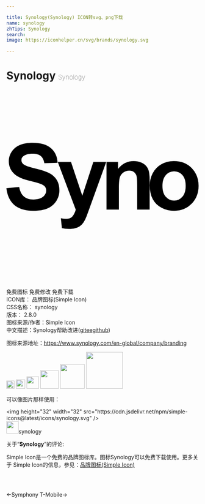 ```yaml
---

title: Synology(Synology) ICON转svg、png下载
name: synology
zhTips: Synology
search: 
image: https://iconhelper.cn/svg/brands/synology.svg

---
```


# Synology  <small style="font-size: 60%;font-weight: 100">Synology</small>

<div id="svg" class="svg-wrap">
<svg role="img" viewBox="0 0 24 24" xmlns="http://www.w3.org/2000/svg"><title>Synology icon</title><path d="M17.895 11.927a3.196 3.196 0 0 1 .394-1.53l-.008.017a2.677 2.677 0 0 1 1.075-1.108l.014-.007a3.181 3.181 0 0 1 1.523-.382h.05-.003q1.346 0 2.2.871.854.871.86 2.203c0 .895-.29 1.635-.867 2.226s-1.306.886-2.183.886c-.566 0-1.1-.137-1.571-.379l.019.009a2.535 2.535 0 0 1-1.115-1.067l-.007-.013q-.38-.708-.381-1.726zm1.593.083c0 .591.138 1.043.42 1.349a1.365 1.365 0 0 0 2.066.002l.001-.002c.275-.307.413-.764.413-1.357s-.138-1.033-.413-1.342a1.371 1.371 0 0 0-2.066-.001l-.001.002c-.281.306-.42.758-.42 1.345zm-1.602 2.941H16.33v-3.015c0-.635-.032-1.044-.101-1.234a.876.876 0 0 0-.328-.435l-.003-.002a.938.938 0 0 0-.521-.156h-.027.001-.012c-.27 0-.521.084-.727.228l.004-.003a1.115 1.115 0 0 0-.444.576l-.002.008c-.083.248-.121.696-.121 1.359v2.673H12.5V9.027h1.439v.867c.518-.656 1.167-.98 1.952-.98h.021c.335 0 .655.067.946.189l-.016-.006c.261.105.48.268.648.475l.002.003c.141.185.247.404.304.643l.002.012c.057.278.089.597.089.924l-.002.135v-.007zM6.413 9.028h1.654l1.412 4.204 1.376-4.204h1.611l-2.067 5.693-.38 1.038a4.158 4.158 0 0 1-.4.807l.01-.017a1.637 1.637 0 0 1-.422.443l-.005.003c-.17.113-.367.203-.578.26l-.014.003c-.232.064-.499.1-.774.1h-.025.001a4.13 4.13 0 0 1-.911-.105l.028.005-.129-1.229c.198.046.426.074.659.077h.002c.36 0 .628-.106.8-.318a2.27 2.27 0 0 0 .395-.807l.004-.016zM0 12.29l1.592-.149q.147.802.586 1.181.439.379 1.192.375c.528 0 .927-.113 1.197-.335.27-.222.4-.486.4-.782v-.024a.751.751 0 0 0-.167-.474l.001.001c-.113-.132-.309-.252-.59-.347-.193-.074-.631-.191-1.312-.365-.882-.216-1.496-.486-1.85-.804A2.147 2.147 0 0 1 .3 8.936v-.019V8.908c0-.431.132-.831.358-1.163l-.005.007a2.226 2.226 0 0 1 1.003-.826l.015-.005c.442-.184.973-.281 1.602-.281q1.529 0 2.304.676c.516.457.785 1.057.811 1.809l-1.649.055c-.073-.413-.219-.714-.452-.899-.233-.185-.579-.276-1.034-.276-.476 0-.85.098-1.118.298a.59.59 0 0 0-.261.49v.011-.001.002c0 .201.095.379.242.493l.001.001c.205.179.709.36 1.507.546.798.186 1.388.387 1.769.59.374.196.678.48.893.825l.006.01c.214.345.326.786.326 1.305 0 .489-.146.944-.396 1.325l.006-.009c-.264.408-.64.724-1.084.908l-.016.006c-.475.194-1.065.298-1.772.298-1.029 0-1.819-.241-2.373-.722-.554-.481-.879-1.177-.986-2.091z"/></svg>
</div>
<detail full-name='synology'></detail>

<div class="detail-page">
<p>
<span><span class="badge-success badge">免费图标</span> <span class="badge-success badge">免费修改</span>  <span class="badge-success badge">免费下载</span> </span>
<br/>
<span>
ICON库：
<span class="badge-secondary badge">品牌图标(Simple Icon)</span> 
</span>
<br/>
<span>
CSS名称：
<span class="badge-secondary badge">synology</span> 
</span>

<br/>
<span>
版本：
<span class="badge-secondary badge">2.8.0</span> 
</span>
<br/>
<span>图标来源/作者：<span class="badge-light badge">Simple Icon</span></span> 
<br/>
<span class="zh-detail">中文描述：<span class="badge-primary badge">Synology</span><span class="help-link"><span>帮助改进</span>(<a href="https://gitee.com/liuwave/icon-helper/edit/master/json/brands/synology.json" target="_blank" rel="noopener noreferrer">gitee</a><a href="https://github.com/liuwave/icon-helper/edit/master/json/brands/synology.json" target="_blank" rel="noopener noreferrer">github</a></span>)</span><br/>
</p>
</div><div class="description description alert alert-light"><p>图标来源地址：<a href="https://www.synology.com/en-global/company/branding" target="_blank" rel="noopener noreferrer">https://www.synology.com/en-global/company/branding</a></p></div>
<div class="alert alert-dark">
<img height="21" width="21" src="https://cdn.jsdelivr.net/npm/simple-icons@latest/icons/synology.svg" />
<img height="24" width="24" src="https://cdn.jsdelivr.net/npm/simple-icons@latest/icons/synology.svg" />
<img height="32" width="32" src="https://cdn.jsdelivr.net/npm/simple-icons@latest/icons/synology.svg" />
<img height="48" width="48" src="https://cdn.jsdelivr.net/npm/simple-icons@latest/icons/synology.svg" />
<img height="64" width="64" src="https://cdn.jsdelivr.net/npm/simple-icons@latest/icons/synology.svg" />
<img height="96" width="96" src="https://cdn.jsdelivr.net/npm/simple-icons@latest/icons/synology.svg" />

</div>
<div>
  <p>可以像图片那样使用：    
  </p>
  <div class="alert alert-primary" style="font-size: 14px">
    &lt;img height="32" width="32" src="https://cdn.jsdelivr.net/npm/simple-icons@latest/icons/synology.svg" /&gt;
    <copy-btn content='<img height="32" width="32" src="https://cdn.jsdelivr.net/npm/simple-icons@latest/icons/synology.svg" />'></copy-btn>
  </div>
  <div class="alert alert-secondary">
    <img height="32" width="32" src="https://cdn.jsdelivr.net/npm/simple-icons@latest/icons/synology.svg" />synology
    <copy-btn content="synology" btn-title="复制图标名称"></copy-btn>
  </div>
</div>
<div class="icon-detail__container">
<p>关于“<b>Synology</b>”的评论:</p>
</div>
<Vssue title="关于“Synology”的评论" />
<div><p>Simple Icon是一个免费的品牌图标库。图标Synology可以免费下载使用。更多关于  Simple Icon的信息，参见：<a target="_blank" href="https://iconhelper.cn/brands.html">品牌图标(Simple Icon)</a>
</p></div>


<div style="padding:2rem 0 " class="page-nav"><p class="inner"><span class="prev">←<router-link to="/icon/symphony.html">Symphony</router-link></span> <span class="next"><router-link to="/icon/t-mobile.html">T-Mobile</router-link>→</span></p></div>
